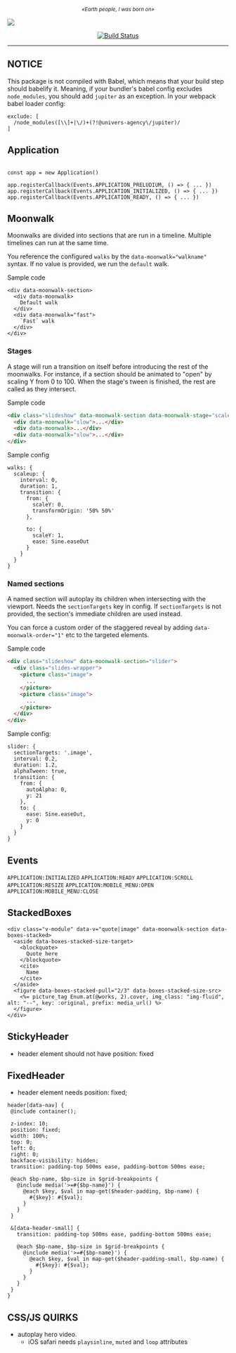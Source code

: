 <p align="center">
  <sup><em>«Earth people, I was born on»</em></sup>
</p>

![](http://univers.agency/jupiter.svg)

<p align="center">
  <a href="https://travis-ci.org/univers-agency/jupiter"><img src="https://img.shields.io/travis/univers-agency/jupiter/master.svg" alt="Build Status"></a>
</p>

------

## NOTICE

This package is not compiled with Babel, which means that your build step should babelify it.
Meaning, if your bundler's babel config excludes `node_modules`, you should add `jupiter` as an exception.
In your webpack babel loader config:

```es6
exclude: [
  /node_modules([\\]+|\/)+(?!@univers-agency\/jupiter)/
]
```


## Application

```es6

const app = new Application()

app.registerCallback(Events.APPLICATION_PRELUDIUM, () => { ... })
app.registerCallback(Events.APPLICATION_INITIALIZED, () => { ... })
app.registerCallback(Events.APPLICATION_READY, () => { ... })

```

## Moonwalk

Moonwalks are divided into sections that are run in a timeline. Multiple
timelines can run at the same time.

You reference the configured `walks` by the `data-moonwalk="walkname"`
syntax. If no value is provided, we run the `default` walk.

Sample code
```
<div data-moonwalk-section>
  <div data-moonwalk>
    Default walk
  </div>
  <div data-moonwalk="fast">
    `Fast` walk
  </div>
</div>
```

### Stages

A stage will run a transition on itself before introducing the rest
of the moonwalks. For instance, if a section should be animated to
"open" by scaling Y from 0 to 100. When the stage's tween is finished,
the rest are called as they intersect.

Sample code

```html
<div class="slideshow" data-moonwalk-section data-moonwalk-stage="scaleup">
  <div data-moonwalk="slow">...</div>
  <div data-moonwalk>...</div>
  <div data-moonwalk="slow">...</div>
</div>
```

Sample config

```es6
walks: {
  scaleup: {
    interval: 0,
    duration: 1,
    transition: {
      from: {
        scaleY: 0,
        transformOrigin: '50% 50%'
      },

      to: {
        scaleY: 1,
        ease: Sine.easeOut
      }
    }
  }
}
```

### Named sections

A named section will autoplay its children when intersecting with the viewport.
Needs the `sectionTargets` key in config. If `sectionTargets` is not provided,
the section's immediate children are used instead.

You can force a custom order of the staggered reveal by adding `data-moonwalk-order="1"` etc
to the targeted elements.

Sample code

```html
<div class="slideshow" data-moonwalk-section="slider">
  <div class="slides-wrapper">
    <picture class="image">
      ...
    </picture>
    <picture class="image">
      ...
    </picture>
  </div>
</div>
```

Sample config:

```es6
slider: {
  sectionTargets: '.image',
  interval: 0.2,
  duration: 1.2,
  alphaTween: true,
  transition: {
    from: {
      autoAlpha: 0,
      y: 21
    },
    to: {
      ease: Sine.easeOut,
      y: 0
    }
  }
}

```

## Events

`APPLICATION:INITIALIZED`
`APPLICATION:READY`
`APPLICATION:SCROLL`
`APPLICATION:RESIZE`
`APPLICATION:MOBILE_MENU:OPEN`
`APPLICATION:MOBILE_MENU:CLOSE`


## StackedBoxes

```
<div class="v-module" data-v="quote|image" data-moonwalk-section data-boxes-stacked>
  <aside data-boxes-stacked-size-target>
    <blockquote>
      Quote here
    </blockquote>
    <cite>
      Name
    </cite>
  </aside>
  <figure data-boxes-stacked-pull="2/3" data-boxes-stacked-size-src>
    <%= picture_tag Enum.at(@works, 2).cover, img_class: "img-fluid", alt: "--", key: :original, prefix: media_url() %>
  </figure>
</div>
```

## StickyHeader

 * header element should not have position: fixed


 ## FixedHeader

 * header element needs position: fixed;

 ```
 header[data-nav] {
  @include container();

  z-index: 10;
  position: fixed;
  width: 100%;
  top: 0;
  left: 0;
  right: 0;
  backface-visibility: hidden;
  transition: padding-top 500ms ease, padding-bottom 500ms ease;

  @each $bp-name, $bp-size in $grid-breakpoints {
    @include media('>=#{$bp-name}') {
      @each $key, $val in map-get($header-padding, $bp-name) {
        #{$key}: #{$val};
      }
    }
  }

  &[data-header-small] {
    transition: padding-top 500ms ease, padding-bottom 500ms ease;

    @each $bp-name, $bp-size in $grid-breakpoints {
      @include media('>=#{$bp-name}') {
        @each $key, $val in map-get($header-padding-small, $bp-name) {
          #{$key}: #{$val};
        }
      }
    }
  }
 }
 ```


## CSS/JS QUIRKS

  - autoplay hero video.
    - iOS safari needs `playsinline`, `muted` and `loop` attributes